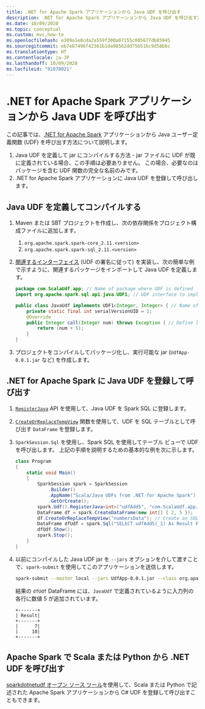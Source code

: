 ```yaml
---
title: .NET for Apache Spark アプリケーションから Java UDF を呼び出す
description: .NET for Apache Spark アプリケーションから Java UDF を呼び出す方法について説明します。
ms.date: 10/09/2020
ms.topic: conceptual
ms.custom: mvc,how-to
ms.openlocfilehash: e309a1e8cda2a559f300a07155c005677db85945
ms.sourcegitcommit: eb7e87496f42361b1da98562dd75b516c9d58bbc
ms.translationtype: HT
ms.contentlocale: ja-JP
ms.lasthandoff: 10/09/2020
ms.locfileid: "91878021"
---
```

# <a name="call-a-java-udf-from-your-net-for-apache-spark-application"></a>.NET for Apache Spark アプリケーションから Java UDF を呼び出す

この記事では、[.NET for Apache Spark](https://github.com/dotnet/spark) アプリケーションから Java ユーザー定義関数 (UDF) を呼び出す方法について説明します。

1. Java UDF を定義して jar にコンパイルする方法 - jar ファイルに UDF が既に定義されている場合、この手順は必要ありません。 この場合、必要なのはパッケージを含む UDF 関数の完全な名前のみです。
2. .NET for Apache Spark アプリケーションに Java UDF を登録して呼び出します。

## <a name="define-and-compile-your-java-udfs"></a>Java UDF を定義してコンパイルする

1. Maven または SBT プロジェクトを作成し、次の依存関係をプロジェクト構成ファイルに追加します。
    1. `org.apache.spark.spark-core_2.11.<version>`
    2. `org.apache.spark.spark-sql_2.11.<version>`
2. [関連するインターフェイス](https://github.com/apache/spark/blob/master/sql/core/src/main/java/org/apache/spark/sql/api/java/UDF1.java) (UDF の署名に従って) を実装し、次の簡単な例で示すように、関連するパッケージをインポートして Java UDF を定義します。

    ```java
    package com.ScalaUdf.app; // Name of package where UDF is defined
    import org.apache.spark.sql.api.java.UDF1; // UDF interface to implement

    public class JavaUdf implements UDF1<Integer, Integer> { // Name of the Java UDF
        private static final int serialVersionUID = 1;
        @Override
        public Integer call(Integer num) throws Exception { // Define logic of UDF
            return (num + 5);
        }
    }
    ```

3. プロジェクトをコンパイルしてパッケージ化し、実行可能な jar (`UdfApp-0.0.1.jar` など) を作成します。

## <a name="register-and-call-java-udfs-in-net-for-apache-spark"></a>.NET for Apache Spark に Java UDF を登録して呼び出す

1. [`RegisterJava`](https://github.com/dotnet/spark/blob/8dcdcdc7c60d5f42cba5a90f1346d854ab5bf7bb/src/csharp/Microsoft.Spark/Sql/UDFRegistration.cs#L424) API を使用して、Java UDF を Spark SQL に登録します。
2. [`CreateOrReplaceTempView`](https://github.com/dotnet/spark/blob/master/src/csharp/Microsoft.Spark/Sql/DataFrame.cs#L982) 関数を使用して、UDF を SQL テーブルとして呼び出す `DataFrame` を登録します。
3. `SparkSession.Sql` を使用し、Spark SQL を使用してテーブル ビューで UDF を呼び出します。
上記の手順を説明するための基本的な例を次に示します。

    ```csharp
    class Program
    {
        static void Main()
        {
            SparkSession spark = SparkSession
                .Builder()
                .AppName("Scala/Java UDFs from .NET for Apache Spark")
                .GetOrCreate();
            spark.Udf().RegisterJava<int>("udfAdd5", "com.ScalaUdf.app.JavaUdf"); // Register your Java UDF as 'udfAdd5'
            DataFrame df = spark.CreateDataFrame(new int[] { 2, 5 });
            df.CreateOrReplaceTempView("numbersData"); // Create an SQL table from the DataFrame `df`
            DataFrame dfUdf = spark.Sql("SELECT udfAdd5(_1) As Result FROM numbersData"); // Call the registered UDF on the table
            dfUdf.Show();
            spark.Stop();
        }
    }
    ```

4. 以前にコンパイルした Java UDF jar を `--jars` オプションを介して渡すことで、`spark-submit` を使用してこのアプリケーションを送信します。

    ```bash
    spark-submit --master local --jars UdfApp-0.0.1.jar --class org.apache.spark.deploy.dotnet.DotnetRunner microsoft-spark-3.0.x-0.12.1.jar InterRuntimeUDFs.exe
    ```

    結果の `dfUdf` DataFrame には、`JavaUdf` で定義されているように入力列の各行に数値 5 が追加されています。

    ```text
    +-------+
    | Result|
    +-------+
    |      7|
    |     10|
    +-------+
    ```

## <a name="call-net-udf-from-scala-or-python-in-apache-spark"></a>Apache Spark で Scala または Python から .NET UDF を呼び出す

[sparkdotnetudf オープン ソース ツール](https://github.com/imback82/sparkdotnetudf)を使用して、Scala または Python で記述された Apache Spark アプリケーションから C# UDF を登録して呼び出すこともできます。
